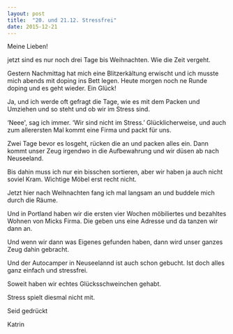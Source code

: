 ```yaml
---
layout: post
title:  "20. und 21.12. Stressfrei"
date: 2015-12-21
---
```




Meine Lieben!



jetzt sind es nur noch drei Tage bis Weihnachten. Wie die Zeit vergeht.



Gestern Nachmittag hat mich eine Blitzerkältung erwischt und ich musste mich abends mit doping ins Bett legen. Heute morgen noch ne Runde doping und es geht wieder. Ein Glück! 



Ja, und ich werde oft gefragt die Tage, wie es mit dem Packen und Umziehen und so steht und ob wir im Stress sind.



‘Neee', sag ich immer. ‘Wir sind nicht im Stress.’ Glücklicherweise, und auch zum allerersten Mal kommt eine Firma und packt für uns. 



Zwei Tage bevor es losgeht, rücken die an und packen alles ein. Dann kommt unser Zeug irgendwo in die Aufbewahrung und wir düsen ab nach Neuseeland. 



Bis dahin muss ich nur ein bisschen sortieren, aber wir haben ja auch nicht soviel Kram. Wichtige Möbel erst recht nicht. 



Jetzt hier nach Weihnachten fang ich mal langsam an und buddele mich durch die Räume. 



Und in Portland haben wir die ersten vier Wochen möbiliertes und bezahltes Wohnen von Micks Firma. Die geben uns eine Adresse und da tanzen wir dann an. 



Und wenn wir dann was Eigenes gefunden haben, dann wird unser ganzes Zeug dahin gebracht. 



Und der Autocamper in Neuseelannd ist auch schon gebucht. Ist doch alles ganz einfach und stressfrei.



Soweit haben wir echtes Glücksschweinchen gehabt.



Stress spielt diesmal nicht mit.



Seid gedrückt



Katrin  







